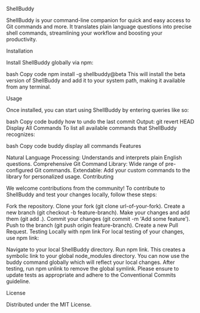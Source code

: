 ShellBuddy

ShellBuddy is your command-line companion for quick and easy access to Git commands and more. It translates plain language questions into precise shell commands, streamlining your workflow and boosting your productivity.

Installation

Install ShellBuddy globally via npm:

bash
Copy code
npm install -g shellbuddy@beta
This will install the beta version of ShellBuddy and add it to your system path, making it available from any terminal.

Usage

Once installed, you can start using ShellBuddy by entering queries like so:

bash
Copy code
buddy how to undo the last commit
Output: git revert HEAD
Display All Commands
To list all available commands that ShellBuddy recognizes:

bash
Copy code
buddy display all commands
Features

Natural Language Processing: Understands and interprets plain English questions.
Comprehensive Git Command Library: Wide range of pre-configured Git commands.
Extendable: Add your custom commands to the library for personalized usage.
Contributing

We welcome contributions from the community! To contribute to ShellBuddy and test your changes locally, follow these steps:

Fork the repository.
Clone your fork (git clone url-of-your-fork).
Create a new branch (git checkout -b feature-branch).
Make your changes and add them (git add .).
Commit your changes (git commit -m 'Add some feature').
Push to the branch (git push origin feature-branch).
Create a new Pull Request.
Testing Locally with npm link
For local testing of your changes, use npm link:

Navigate to your local ShellBuddy directory.
Run npm link. This creates a symbolic link to your global node_modules directory.
You can now use the buddy command globally which will reflect your local changes.
After testing, run npm unlink to remove the global symlink.
Please ensure to update tests as appropriate and adhere to the Conventional Commits guideline.

License

Distributed under the MIT License.
